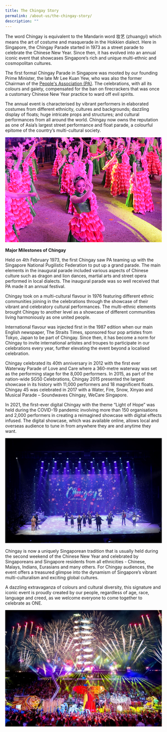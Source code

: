 ```yaml
---
title: The Chingay Story
permalink: /about-us/the-chingay-story/
description: ""
---
```

The word Chingay is equivalent to the Mandarin word 妆艺 (zhuangyi) which means the art of costume and masquerade in the Hokkien dialect. Here in Singapore, the Chingay Parade started in 1973 as a street parade to celebrate the Chinese New Year. Since then, it has evolved into an annual iconic event that showcases Singapore’s rich and unique multi-ethnic and cosmopolitan cultures. 

The first formal Chingay Parade in Singapore was mooted by our founding Prime Minister, the late Mr Lee Kuan Yew, who was also the former Chairman of the [People's Association (PA)](https://www.pa.gov.sg/). The celebrations, with all its colours and gaiety, compensated for the ban on firecrackers that was once a customary Chinese New Year practice to ward off evil spirits. 

The annual event is characterised by vibrant performers in elaborated costumes from different ethnicity, cultures and backgrounds; dazzling display of floats; huge intricate props and structures; and cultural performances from all around the world. Chingay now owns the reputation as one of Asia’s largest street performance and float parade, a colourful epitome of the country’s multi-cultural society. 

![colors of spring](/images/About%20Us/colors-of-spring.png)

**Major Milestones of Chingay**

Held on 4th February 1973, the first Chingay saw PA teaming up with the Singapore National Pugilistic Federation to put up a grand parade. The main elements in the inaugural parade included various aspects of Chinese culture such as dragon and lion dances, martial arts and street opera performed in local dialects. The inaugural parade was so well received that PA made it an annual festival. 

Chingay took on a multi-cultural flavour in 1976 featuring different ethnic communities joining in the celebrations through the showcase of their vibrant and celebratory cultural performances. The multi-ethnic elements brought Chingay to another level as a showcase of different communities living harmoniously as one united people.

International flavour was injected first in the 1987 edition when our main English newspaper, The Straits Times, sponsored four pop artistes from Tokyo, Japan to be part of Chingay. Since then, it has become a norm for Chingay to invite international artistes and troupes to participate in our celebrations every year, further elevating the event beyond a localised celebration.

Chingay celebrated its 40th anniversary in 2012 with the first ever Waterway Parade of Love and Care where a 360-metre waterway was set as the performing stage for the 8,000 performers. In 2015, as part of the nation-wide SG50 Celebrations, Chingay 2015 presented the largest showcase in its history with 11,000 performers and 18 magnificent floats. Chingay 45 was celebrated in 2017 with a Water, Fire, Snow, Xinyao and Musical Parade – Soundwaves Chingay, WeCare Singapore.

In 2021, the first-ever digital Chingay with the theme “Light of Hope” was held during the COVID-19 pandemic involving more than 150 organisations and 2,000 performers in creating a reimagined showcase with digital effects infused. The digital showcase, which was available online, allows local and overseas audience to tune in from anywhere they are and anytime they want.

![light of hope 2021](/images/About%20Us/light-of-hope-2021.jpg)

Chingay is now a uniquely Singaporean tradition that is usually held during the second weekend of the Chinese New Year and celebrated by Singaporeans and Singapore residents from all ethnicities - Chinese, Malays, Indians, Eurasians and many others. For Chingay audiences, the event offers a treasured glimpse into the dynamism of Singapore’s vibrant multi-culturalism and exciting global cultures. 

A dazzling extravaganza of colours and cultural diversity, this signature and iconic event is proudly created by our people, regardless of age, race, language and creed, as we welcome everyone to come together to celebrate as ONE.

![chingay story](/images/About%20Us/chingay-story-2.jpg)